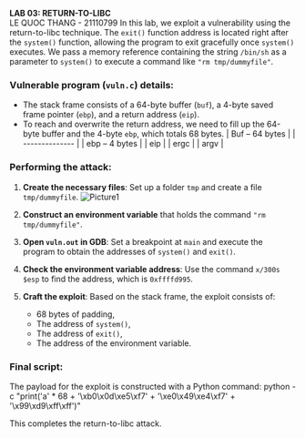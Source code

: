 **LAB 03: RETURN-TO-LIBC**  
LE QUOC THANG - 21110799
In this lab, we exploit a vulnerability using the return-to-libc technique. The `exit()` function address is located right after the `system()` function, allowing the program to exit gracefully once `system()` executes. We pass a memory reference containing the string `/bin/sh` as a parameter to `system()` to execute a command like `"rm tmp/dummyfile"`.

### Vulnerable program (`vuln.c`) details:
- The stack frame consists of a 64-byte buffer (`buf`), a 4-byte saved frame pointer (`ebp`), and a return address (`eip`).
- To reach and overwrite the return address, we need to fill up the 64-byte buffer and the 4-byte `ebp`, which totals 68 bytes.
| Buf – 64 bytes |
| -------------- |
| ebp – 4 bytes  |
| eip            |
| ergc           |
| argv           |
### Performing the attack:
1. **Create the necessary files**: Set up a folder `tmp` and create a file `tmp/dummyfile`.
 ![Picture1](https://github.com/user-attachments/assets/68f6ab94-e4ac-4675-add0-b959aff4a819)
2. **Construct an environment variable** that holds the command `"rm tmp/dummyfile"`.
 
3. **Open `vuln.out` in GDB**: Set a breakpoint at `main` and execute the program to obtain the addresses of `system()` and `exit()`.
 
4. **Check the environment variable address**: Use the command `x/300s $esp` to find the address, which is `0xffffd995`.
 
5. **Craft the exploit**: Based on the stack frame, the exploit consists of:
   - 68 bytes of padding,
   - The address of `system()`,
   - The address of `exit()`,
   - The address of the environment variable.
 

### Final script:
The payload for the exploit is constructed with a Python command:
python -c "print('a' * 68 + '\xb0\x0d\xe5\xf7' + '\xe0\x49\xe4\xf7' + '\x99\xd9\xff\xff')"

This completes the return-to-libc attack.
